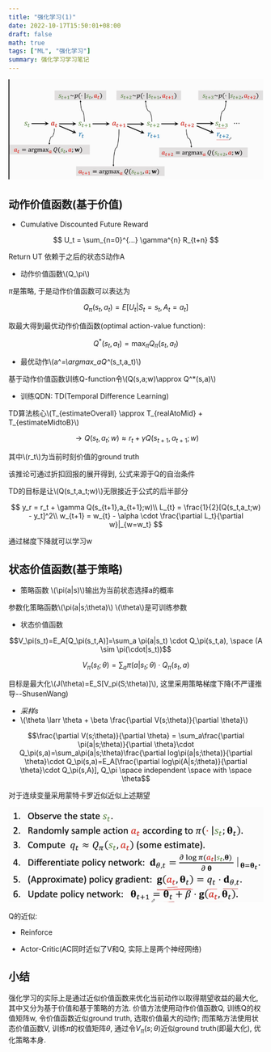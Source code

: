 ```yaml
---
title: "强化学习(1)"
date: 2022-10-17T15:50:01+08:00
draft: false
math: true
tags: ["ML", "强化学习"]
summary: 强化学习学习笔记
---
```

![](/images/qdn-1.png)

## 动作价值函数(基于价值)

+ Cumulative Discounted Future Reward

$$
U_t = \sum_{n=0}^{...} \gamma^{n} R_{t+n}
$$

Return UT 依赖于之后的状态S动作A

+ 动作价值函数\\(Q_\pi\\)

$\pi$是策略, 于是动作价值函数可以表达为

$$Q_\pi(s_t, a_t)=E[U_t|S_t=s_t, A_t=a_t]$$

取最大得到最优动作价值函数(optimal action-value function):

$$Q^*(s_t, a_t)=\max_{\pi}Q_\pi(s_t, a_t)$$

+ 最优动作\\(a^*=\argmax_aQ^*(s_t,a_t)\\)

基于动作价值函数训练Q-function令\\(Q(s,a;w)\approx Q^*(s,a)\\)

+ 训练QDN: TD(Temporal Difference Learning)

TD算法核心\\(T_{estimateOverall} \approx T_{realAtoMid} + T_{estimateMidtoB}\\)

$$\to Q(s_t,a_t;w) \approx r_t + \gamma Q(s_{t+1},a_{t+1};w)$$

其中\\(r_t\\)为当前时刻价值的ground truth

该推论可通过折扣回报的展开得到, 公式来源于Q的自治条件

TD的目标是让\\(Q(s_t,a_t;w)\\)无限接近于公式的后半部分
 
$$
y_r = r_t + \gamma Q(s_{t+1},a_{t+1};w)\\
L_{t} = \frac{1}{2}[Q(s_t,a_t;w) - y_t]^2\\
w_{t+1} = w_{t} - \alpha \cdot \frac{\partial L_t}{\partial w}|_{w=w_t}
$$

通过梯度下降就可以学习w

## 状态价值函数(基于策略)

+ 策略函数
\\(\pi(a|s)\\)输出为当前状态选择a的概率

参数化策略函数\\(\pi(a|s;\theta)\\) \\(\theta\\)是可训练参数

+ 状态价值函数

$$V_\pi(s_t)=E_A[Q_\pi(s_t,A)]=\sum_a \pi(a|s_t) \cdot Q_\pi(s_t,a), \space (A \sim \pi(\cdot|s_t))$$

$$V_\pi(s_t;\theta)=\sum_a \pi(a|s_t;\theta) \cdot Q_\pi(s_t,a)$$

目标是最大化\\(J(\theta)=E_S[V_pi(S;\theta)]\\), 这里采用策略梯度下降(不严谨推导--ShusenWang)
 
+ *采样s*
+ \\(\theta \larr \theta + \beta \frac{\partial V(s;\theta)}{\partial \theta}\\)

$$\frac{\partial V(s;\theta)}{\partial \theta} = \sum_a\frac{\partial \pi(a|s;\theta)}{\partial \theta}\cdot Q_\pi(s,a)=\sum_a\pi(a|s;\theta)\frac{\partial log\pi(a|s;\theta)}{\partial \theta}\cdot Q_\pi(s,a)=E_A[\frac{\partial log\pi(A|s;\theta)}{\partial \theta}\cdot Q_\pi(s,A)], Q_\pi \space independent \space with \space \theta$$

对于连续变量采用蒙特卡罗近似近似上述期望

![](/images/qdn-2.png)

Q的近似:

+ Reinforce

+ Actor-Critic(AC同时近似了V和Q, 实际上是两个神经网络)

## 小结

强化学习的实际上是通过近似价值函数来优化当前动作以取得期望收益的最大化, 其中又分为基于价值和基于策略的方法. 价值方法使用动作价值函数Q, 训练Q的权值矩阵w, 令价值函数近似ground truth, 选取价值最大的动作; 而策略方法使用状态价值函数V, 训练$\pi$的权值矩阵$\theta$, 通过令$V_\pi(s;\theta)$近似ground truth(即最大化), 优化策略本身.